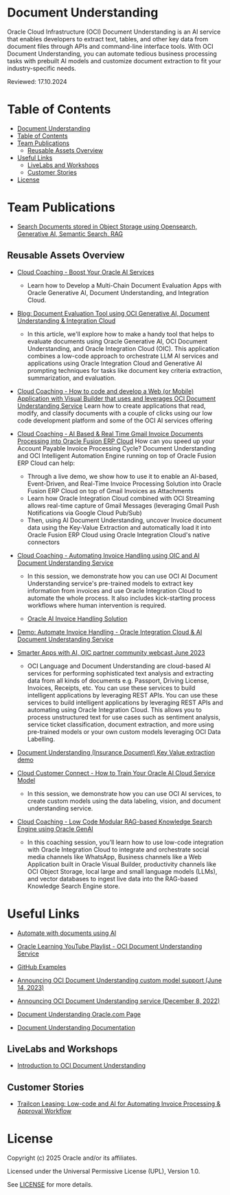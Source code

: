 # Document Understanding
 
Oracle Cloud Infrastructure (OCI) Document Understanding is an AI service that enables developers to extract text, tables, and other key data from document files through APIs and command-line interface tools. With OCI Document Understanding, you can automate tedious business processing tasks with prebuilt AI models and customize document extraction to fit your industry-specific needs.

Reviewed: 17.10.2024


# Table of Contents
 
- [Document Understanding](#document-understanding)
- [Table of Contents](#table-of-contents)
- [Team Publications](#team-publications)
  - [Reusable Assets Overview](#reusable-assets-overview)
- [Useful Links](#useful-links)
  - [LiveLabs and Workshops](#livelabs-and-workshops)
  - [Customer Stories](#customer-stories)
- [License](#license)

# Team Publications

- [Search Documents stored in Object Storage using Opensearch, Generative AI, Semantic Search, RAG](https://apexapps.oracle.com/pls/apex/r/dbpm/livelabs/view-workshop?wid=3762)

## Reusable Assets Overview

- [Cloud Coaching - Boost Your Oracle AI Services](https://youtu.be/VVWTqqlIEhg)
    - Learn how to Develop a Multi-Chain Document Evaluation Apps with Oracle Generative AI, Document Understanding, and Integration Cloud.

- [Blog: Document Evaluation Tool using OCI Generative AI, Document Understanding & Integration Cloud](https://github.com/oracle-devrel/technology-engineering/tree/main/ai/generative-ai-service/doc-evaluation-genai)
    - In this article, we'll explore how to make a handy tool that helps to evaluate documents using Oracle Generative AI, OCI Document Understanding, and Oracle Integration Cloud (OIC). This application combines a low-code approach to orchestrate LLM AI services and applications using Oracle Integration Cloud and Generative AI prompting techniques for tasks like document key criteria extraction, summarization, and evaluation.
    
- [Cloud Coaching - How to code and develop a Web (or Mobile) Application with Visual Builder that uses and leverages OCI Document Understanding Service](https://youtu.be/0oHixpA9JDc?si=3CWh0d2RpuEzzLKU)
    Learn how to create applications that read, modify, and classify documents with a couple of clicks using our low code development platform and some of the OCI AI services offering

- [Cloud Coaching - AI Based & Real Time Gmail Invoice Documents Processing into Oracle Fusion ERP Cloud](https://youtu.be/wq7HH-WYslU?si=wBqH5eEkcC0hYKqj)
    How can you speed up your Account Payable Invoice Processing Cycle? Document Understanding and OCI Intelligent Automation Engine running on top of Oracle Fusion ERP Cloud can help:
    - Through a live demo, we show how to use it to enable an AI-based, Event-Driven, and Real-Time Invoice Processing Solution into Oracle Fusion ERP Cloud on top of Gmail Invoices as Attachments
    - Learn how Oracle Integration Cloud combined with OCI Streaming allows real-time capture of Gmail Messages (leveraging Gmail Push Notifications via Google Cloud Pub/Sub)
    - Then, using AI Document Understanding, uncover Invoice document data using the Key-Value Extraction and automatically load it into Oracle Fusion ERP Cloud using Oracle Integration Cloud's native connectors

- [Cloud Coaching - Automating Invoice Handling using OIC and AI Document Understanding Service](https://www.youtube.com/watch?v=pjdQzFscOrk)
    - In this session, we demonstrate how you can use OCI AI Document Understanding service's pre-trained models to extract key information from invoices and use Oracle Integration Cloud to automate the whole process. It also includes kick-starting process workflows where human intervention is required.

    - [Oracle AI Invoice Handling Solution](https://github.com/oracle-devrel/oci-ai-invoice-handling)

- [Demo: Automate Invoice Handling - Oracle Integration Cloud & AI Document Understanding Service](https://youtu.be/k72CcNhmOjs)
- [Smarter Apps with AI, OIC partner community webcast June 2023](https://videohub.oracle.com/media/Smarter+AI+Apps+with+OIC+partner+community+webcast+June+2023-1080p30/1_m2yjnvf9)
    - OCI Language and Document Understanding are cloud-based AI services for performing sophisticated text analysis and extracting data from all kinds of documents e.g. Passport, Driving License, Invoices, Receipts, etc. You can use these services to build intelligent applications by leveraging REST APIs. You can use these services to build intelligent applications by leveraging REST APIs and automating using Oracle Integration Cloud. This allows you to process unstructured text for use cases such as sentiment analysis, service ticket classification, document extraction, and more using pre-trained models or your own custom models leveraging OCI Data Labelling.
- [Document Understanding (Insurance Document) Key Value extraction demo](https://youtu.be/QsFqaRxtV1s)
- [Cloud Customer Connect - How to Train Your Oracle AI Cloud Service Model](https://community.oracle.com/customerconnect/events/604740-oci-how-to-train-your-oracle-ai-cloud-service-model)
    - In this session, we demonstrate how you can use OCI AI services, to create custom models using the data labeling, vision, and document understanding service.
- [Cloud Coaching - Low Code Modular RAG-based Knowledge Search Engine using Oracle GenAI](https://www.youtube.com/watch?v=KkVomurY_0Q)
    - In this coaching session, you’ll learn how to use low-code integration with Oracle Integration Cloud to integrate and orchestrate social media channels like WhatsApp, Business channels like a Web Application built in Oracle Visual Builder, productivity channels like OCI Object Storage, local large and small language models (LLMs), and vector databases to ingest live data into the RAG-based Knowledge Search Engine store. 

# Useful Links

- [Automate with documents using AI](https://blogs.oracle.com/ai-and-datascience/post/automate-documents-using-ai)
- [Oracle Learning YouTube Playlist - OCI Document Understanding Service](https://youtube.com/playlist?list=PLKCk3OyNwIzt1x62El9gGGeNaQr0va58c)
- [GitHub Examples](https://github.com/oracle-samples/oci-data-science-ai-samples/tree/master/labs/ai-document-understanding)
- [Announcing OCI Document Understanding custom model support (June 14, 2023)](https://blogs.oracle.com/ai-and-datascience/post/oci-document-understanding-custom-model-support)
- [Announcing OCI Document Understanding service (December 8, 2022)](https://blogs.oracle.com/ai-and-datascience/post/announcing-oci-document-understanding-service)

- [Document Understanding Oracle.com Page](https://www.oracle.com/artificial-intelligence/document-understanding/)
- [Document Understanding Documentation](https://docs.oracle.com/iaas/document-understanding/document-understanding/using/home.htm)

## LiveLabs and Workshops
 
- [Introduction to OCI Document Understanding](https://apexapps.oracle.com/pls/apex/r/dbpm/livelabs/view-workshop?wid=3585)

## Customer Stories
 
- [Trailcon Leasing: Low-code and AI for Automating Invoice Processing & Approval Workflow](https://www.youtube.com/watch?v=TsbNU6xdQPw)

# License
 
Copyright (c) 2025 Oracle and/or its affiliates.
 
Licensed under the Universal Permissive License (UPL), Version 1.0.
 
See [LICENSE](https://github.com/oracle-devrel/technology-engineering/blob/main/LICENSE) for more details.
